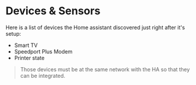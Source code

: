 # Devices & Sensors

Here is a list of devices the Home assistant discovered just right after it's setup:

* Smart TV
* Speedport Plus Modem
* Printer state

> Those devices must be at the same network with the HA so that they can be integrated.